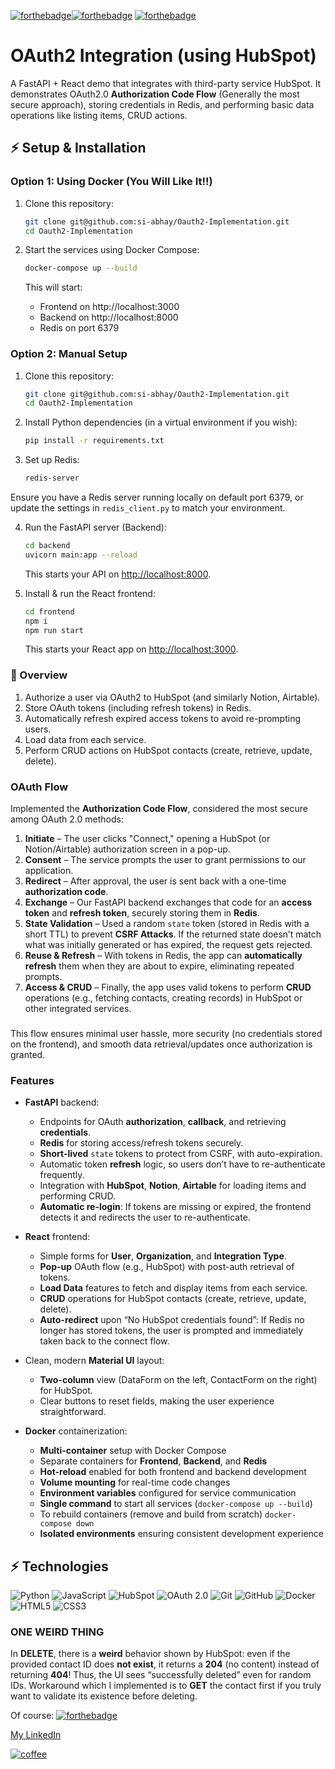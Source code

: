 [![forthebadge](https://forthebadge.com/images/badges/built-with-love.svg)](https://forthebadge.com)[![forthebadge](https://forthebadge.com/images/badges/powered-by-coffee.svg)](https://forthebadge.com)
[![forthebadge](https://forthebadge.com/images/badges/uses-brains.svg)](https://forthebadge.com)

#                       OAuth2 Integration (using HubSpot)

A FastAPI + React demo that integrates with third-party service HubSpot. It demonstrates OAuth2.0 **Authorization Code Flow** (Generally the most secure approach), storing credentials in Redis, and performing basic data operations like listing items, CRUD actions.

## ⚡ Setup & Installation

### Option 1: Using Docker (You Will Like It!!)

1. Clone this repository:
   ```bash
   git clone git@github.com:si-abhay/Oauth2-Implementation.git
   cd Oauth2-Implementation
   ```

2. Start the services using Docker Compose:
   ```bash
   docker-compose up --build
   ```

   This will start:
   - Frontend on http://localhost:3000
   - Backend on http://localhost:8000
   - Redis on port 6379

### Option 2: Manual Setup

1. Clone this repository:
    ```bash
    git clone git@github.com:si-abhay/Oauth2-Implementation.git
    cd Oauth2-Implementation
    ```

2. Install Python dependencies (in a virtual environment if you wish):
    ```bash
    pip install -r requirements.txt
    ```

3. Set up Redis:
    ```bash
    redis-server
    ```

Ensure you have a Redis server running locally on default port 6379, or update the settings in `redis_client.py` to match your environment.

4. Run the FastAPI server (Backend):
    ```bash
    cd backend
    uvicorn main:app --reload
    ```

   This starts your API on [http://localhost:8000](http://localhost:8000).

5. Install & run the React frontend:
    ```bash
    cd frontend
    npm i
    npm run start
    ```

   This starts your React app on [http://localhost:3000](http://localhost:3000).


### 🎯 Overview

1. Authorize a user via OAuth2 to HubSpot (and similarly Notion, Airtable).
2. Store OAuth tokens (including refresh tokens) in Redis.
3. Automatically refresh expired access tokens to avoid re-prompting users.
4. Load data from each service.
5. Perform CRUD actions on HubSpot contacts (create, retrieve, update, delete).

### OAuth Flow

Implemented the **Authorization Code Flow**, considered the most secure among OAuth 2.0 methods:

1. **Initiate** – The user clicks "Connect," opening a HubSpot (or Notion/Airtable) authorization screen in a pop-up.
2. **Consent** – The service prompts the user to grant permissions to our application.
3. **Redirect** – After approval, the user is sent back with a one-time **authorization code**.
4. **Exchange** – Our FastAPI backend exchanges that code for an **access token** and **refresh token**, securely storing them in **Redis**.
5. **State Validation** – Used a random `state` token (stored in Redis with a short TTL) to prevent **CSRF Attacks**. If the returned state doesn’t match what was initially generated or has expired, the request gets rejected.
6. **Reuse & Refresh** – With tokens in Redis, the app can **automatically refresh** them when they are about to expire, eliminating repeated prompts.  
7. **Access & CRUD** – Finally, the app uses valid tokens to perform **CRUD** operations (e.g., fetching contacts, creating records) in HubSpot or other integrated services.
###
This flow ensures minimal user hassle, more security (no credentials stored on the frontend), and smooth data retrieval/updates once authorization is granted.


### Features

- **FastAPI** backend:
  - Endpoints for OAuth **authorization**, **callback**, and retrieving **credentials**.
  - **Redis** for storing access/refresh tokens securely.
  - **Short-lived** `state` tokens to protect from CSRF, with auto-expiration.
  - Automatic token **refresh** logic, so users don’t have to re-authenticate frequently.
  - Integration with **HubSpot**, **Notion**, **Airtable** for loading items and performing CRUD.
  - **Automatic re-login**: If tokens are missing or expired, the frontend detects it and redirects the user to re-authenticate.

- **React** frontend:
  - Simple forms for **User**, **Organization**, and **Integration Type**.
  - **Pop-up** OAuth flow (e.g., HubSpot) with post-auth retrieval of tokens.
  - **Load Data** features to fetch and display items from each service.
  - **CRUD** operations for HubSpot contacts (create, retrieve, update, delete).
  - **Auto-redirect** upon “No HubSpot credentials found”: If Redis no longer has stored tokens, the user is prompted and immediately taken back to the connect flow.

- Clean, modern **Material UI** layout:
  - **Two-column** view (DataForm on the left, ContactForm on the right) for HubSpot.
  - Clear buttons to reset fields, making the user experience straightforward.

- **Docker** containerization:
  - **Multi-container** setup with Docker Compose
  - Separate containers for **Frontend**, **Backend**, and **Redis**
  - **Hot-reload** enabled for both frontend and backend development
  - **Volume mounting** for real-time code changes
  - **Environment variables** configured for service communication
  - **Single command** to start all services (`docker-compose up --build`)
  - To rebuild containers (remove and build from scratch) `docker-compose down`
  - **Isolated environments** ensuring consistent development experience

## ⚡ Technologies


![Python](https://img.shields.io/badge/-Python-black?style=flat-square&logo=Python)
![JavaScript](https://img.shields.io/badge/-JavaScript-black?style=flat-square&logo=javascript)
![HubSpot](https://img.shields.io/badge/-HubSpot-563D7C?style=flat-square&logo=)
![OAuth 2.0](https://img.shields.io/badge/-OAuth2.0-A9A9A9?style=flat-square&logo=OAuth)
![Git](https://img.shields.io/badge/-Git-black?style=flat-square&logo=git)
![GitHub](https://img.shields.io/badge/-GitHub-181717?style=flat-square&logo=github)
![Docker](https://img.shields.io/badge/-Docker-black?style=flat-square&logo=Docker)
![HTML5](https://img.shields.io/badge/-HTML5-E34F26?style=flat-square&logo=html5&logoColor=white)
![CSS3](https://img.shields.io/badge/-CSS3-1572B6?style=flat-square&logo=css3)


### ONE WEIRD THING
In **DELETE**, there is a **weird** behavior shown by HubSpot: even if the provided contact ID does **not exist**, it returns a **204** (no content) instead of returning **404**! Thus, the UI sees “successfully deleted” even for random IDs. Workaround which I implemented is to **GET** the contact first if you truly want to validate its existence before deleting.

Of course:
[![forthebadge](https://forthebadge.com/images/badges/not-a-bug-a-feature.svg)](https://forthebadge.com)

[My LinkedIn](https://www.linkedin.com/in/abhay3104/)

[![coffee](https://forthebadge.com/images/badges/powered-by-coders-sweat.svg)](https://forthebadge.com)
